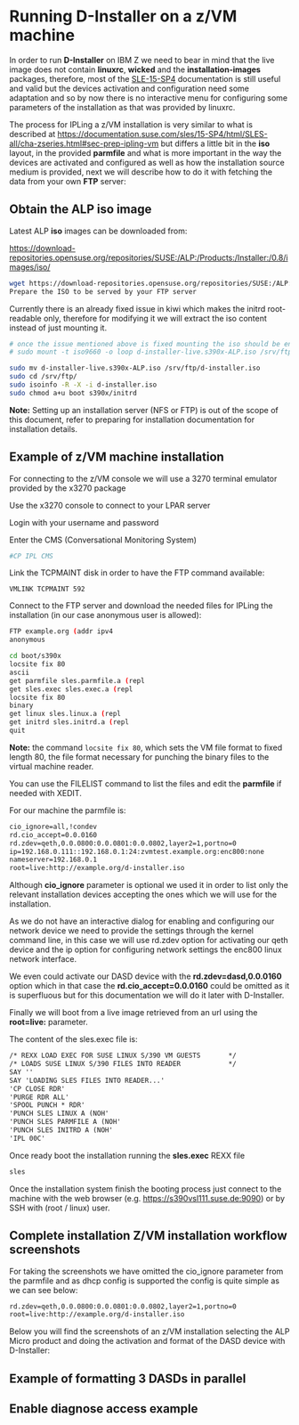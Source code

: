 # Running D-Installer on a z/VM machine

In order to run **D-Installer** on IBM Z we need to bear in mind that the live image does not contain **linuxrc**, **wicked** and the **installation-images** packages, therefore, most of the [SLE-15-SP4](https://documentation.suse.com/sles/15-SP4/html/SLES-all/cha-zseries.html) documentation is still useful and valid but the devices activation and configuration need some adaptation and so by now there is no interactive menu for configuring some parameters of the installation as that was provided by linuxrc.

The process for IPLing a z/VM installation is very similar to what is described at https://documentation.suse.com/sles/15-SP4/html/SLES-all/cha-zseries.html#sec-prep-ipling-vm but differs a little bit in the **iso** layout, in the provided **parmfile** and what is more important in the way the devices are activated and configured as well as how the installation source medium is provided, next we will describe how to do it with fetching the data from your own **FTP** server:

## Obtain the ALP iso image

Latest ALP **iso** images can be downloaded from:

https://download-repositories.opensuse.org/repositories/SUSE:/ALP:/Products:/Installer:/0.8/images/iso/

```bash
wget https://download-repositories.opensuse.org/repositories/SUSE:/ALP:/Products:/Installer:/0.8/images/iso/d-installer-live.s390x-ALP.iso
Prepare the ISO to be served by your FTP server
```

Currently there is an already fixed issue in kiwi which makes the initrd root-readable only, therefore for modifying it we will extract the iso content instead of just mounting it.

```bash
# once the issue mentioned above is fixed mounting the iso should be enough
# sudo mount -t iso9660 -o loop d-installer-live.s390x-ALP.iso /srv/ftp

sudo mv d-installer-live.s390x-ALP.iso /srv/ftp/d-installer.iso
sudo cd /srv/ftp/
sudo isoinfo -R -X -i d-installer.iso
sudo chmod a+u boot s390x/initrd 
```

**Note:** Setting up an installation server (NFS or FTP) is out of the scope of this document, refer to preparing for installation documentation for installation details.

## Example of z/VM machine installation

For connecting to the z/VM console we will use a 3270 terminal emulator provided by the x3270 package

Use the x3270 console to connect to your LPAR server

Login with your username and password

Enter the CMS (Conversational Monitoring System)
```bash
#CP IPL CMS
```

Link the TCPMAINT disk in order to have the FTP command available:

```
VMLINK TCPMAINT 592
```

Connect to the FTP server and download the needed files for IPLing the installation (in our case anonymous user is allowed):

```bash
FTP example.org (addr ipv4 
anonymous 

cd boot/s390x
locsite fix 80
ascii
get parmfile sles.parmfile.a (repl
get sles.exec sles.exec.a (repl
locsite fix 80
binary
get linux sles.linux.a (repl 
get initrd sles.initrd.a (repl 
quit
```

**Note:** the command `locsite fix 80`, which sets the VM file format to fixed length 80, the file format necessary for punching the binary files to the virtual machine reader.

You can use the FILELIST command to list the files and edit the **parmfile** if needed with XEDIT.

For our machine the parmfile is:

```txt
cio_ignore=all,!condev
rd.cio_accept=0.0.0160
rd.zdev=qeth,0.0.0800:0.0.0801:0.0.0802,layer2=1,portno=0
ip=192.168.0.111::192.168.0.1:24:zvmtest.example.org:enc800:none
nameserver=192.168.0.1
root=live:http://example.org/d-installer.iso
```

Although **cio_ignore** parameter is optional we used it in order to list only the relevant installation devices accepting the ones which we will use for the installation. 

As we do not have an interactive dialog for enabling and configuring our network device we need to provide the settings through the kernel command line, in this case we will use rd.zdev option for activating our qeth device and the ip option for configuring network settings the enc800 linux network interface.

We even could activate our DASD device with the **rd.zdev=dasd,0.0.0160** option which in that case the **rd.cio_accept=0.0.0160** could be omitted as it is superfluous but for this documentation we will do it later with D-Installer.

Finally we will boot from a live image retrieved from an url using the **root=live:<url>** parameter.
  
The content of the sles.exec file is:

```txt
/* REXX LOAD EXEC FOR SUSE LINUX S/390 VM GUESTS       */
/* LOADS SUSE LINUX S/390 FILES INTO READER            */
SAY ''                                                   
SAY 'LOADING SLES FILES INTO READER...'                  
'CP CLOSE RDR'                                           
'PURGE RDR ALL'                                          
'SPOOL PUNCH * RDR'                                      
'PUNCH SLES LINUX A (NOH'                                
'PUNCH SLES PARMFILE A (NOH'                             
'PUNCH SLES INITRD A (NOH'                               
'IPL 00C'                                                
```

Once ready boot the installation running the **sles.exec** REXX file

```bash
sles
```

Once the installation system finish the booting process just connect to the machine with the web browser (e.g. https://s390vsl111.suse.de:9090) or by SSH with (root / linux) user.

## Complete installation Z/VM installation workflow screenshots

For taking the screenshots we have omitted the cio_ignore parameter from the parmfile and as dhcp config is supported the config is quite simple as we can see below:
```txt
rd.zdev=qeth,0.0.0800:0.0.0801:0.0.0802,layer2=1,portno=0
root=live:http://example.org/d-installer.iso
```

Below you will find the screenshots of an z/VM installation selecting the ALP Micro product and doing the activation and format of the DASD device with D-Installer:

## Example of formatting 3 DASDs in parallel

## Enable diagnose access example
